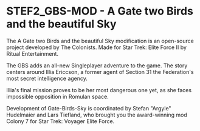 # STEF2_GBS-MOD - A Gate two Birds and the beautiful Sky
The A Gate two Birds and the beautiful Sky modification is an open-source project developed by The Colonists. Made for Star Trek: Elite Force II by Ritual Entertainment.

The GBS adds an all-new Singleplayer adventure to the game. The story centers around Illia Ericcson, a former agent of Section 31 the Federation's most secret intelligence agency.

Illia's final mission proves to be her most dangerous one yet, as she faces impossible opposition in Romulan space.

Development of Gate-Birds-Sky is coordinated by Stefan "Argyle" Hudelmaier and Lars Tiefland, who brought you the award-winning mod Colony 7 for Star Trek: Voyager Elite Force.
